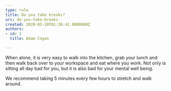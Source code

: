 ```yaml
---
type: rule
title: Do you take breaks?
uri: do-you-take-breaks
created: 2020-03-20T01:36:42.0000000Z
authors:
- id: 1
  title: Adam Cogan

---
```




<span class='intro'> When alone, it is very easy to walk into the kitchen, grab your lunch and then walk back over to your workspace and eat where you work. Not only is sitting all day bad for you​, but it is also bad for your mental well being.<br> </span>

<p>​We recommend taking 5 minutes every few hours to stretch and walk around.​​<br></p>


